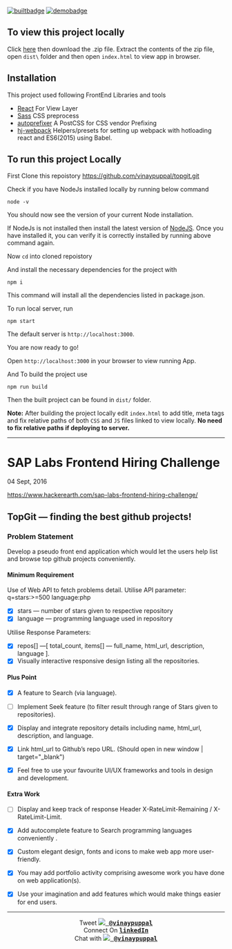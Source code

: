 [![builtbadge](http://forthebadge.com/images/badges/built-with-love.svg)](https://topgit.vinaypuppal.com)
[![demobadge](https://img.shields.io/badge/Demo-clickhere-green.svg)](https://topgit.vinaypuppal.com)

## To view this project locally

Click [here](https://github.com/vinaypuppal/topgit/archive/master.zip) then download the .zip file. Extract the contents of the zip file, open `dist\` folder and then open `index.html` to view app in browser.

## Installation

This project used following FrontEnd Libraries and tools
- [React](http://facebook.github.io/react) For View Layer
- [Sass](http://sass-lang.com) CSS preprocess
- [autoprefixer](https://github.com/postcss/autoprefixer) A PostCSS for CSS vendor Prefixing
- [hj-webpack](https://github.com/HenrikJoreteg/hjs-webpack) Helpers/presets for setting up webpack with hotloading react and ES6(2015) using Babel.

## To run this project Locally

First Clone this repoistory https://github.com/vinaypuppal/topgit.git

Check if you have NodeJs installed locally by running below command

```
node -v
```

You should now see the version of your current Node installation.

If NodeJs is not installed then install the latest version of [NodeJS](https://nodejs.org). Once you have installed it, you can verify it is correctly installed by running above command again.

Now `cd` into cloned repoistory

And install the necessary dependencies for the project with

```
npm i
```

This command will install all the dependencies listed in package.json.

To run local server, run

```
npm start
```
The default server is `http://localhost:3000`.

You are now ready to go!

Open `http://localhost:3000` in your browser to view running App.

And To build the project use

```
npm run build
```
Then the built project can be found in `dist/` folder.

**Note:** After building the project locally edit `index.html` to add title, meta tags and fix relative paths of both `CSS` and `JS` files linked to view locally. **No need to fix relative paths if deploying to server.**

---
# SAP Labs Frontend Hiring Challenge

04 Sept, 2016

https://www.hackerearth.com/sap-labs-frontend-hiring-challenge/

## TopGit — finding the best github projects!

### Problem Statement

Develop a pseudo front end application which would let the users help list and browse top github projects conveniently.

#### Minimum Requirement

Use of Web API to fetch problems detail. Utilise API parameter: q=stars:>=500 language:php

- [x] stars — number of stars given to respective repository
- [x] language — programming language used in repository

Utilise Response Parameters:
- [x] repos[] —[ total_count, items[] — full_name, html_url, description, language ].
- [x] Visually interactive responsive design listing all the repositories.

#### Plus Point

- [x] A feature to Search (via language).

- [ ] Implement Seek feature (to filter result through range of Stars given to repositories).

- [x] Display and integrate repository details including name, html_url, description, and language.

- [x] Link html_url to Github’s repo URL. (Should open in new window | target="_blank")

- [x] Feel free to use your favourite UI/UX frameworks and tools in design and development.

#### Extra Work

- [ ] Display and keep track of response Header X-RateLimit-Remaining / X-RateLimit-Limit.

- [x] Add autocomplete feature to Search programming languages conveniently .

- [x] Custom elegant design, fonts and icons to make web app more user-friendly.

- [x] You may add portfolio activity comprising awesome work you have done on web application(s).

- [x] Use your imagination and add features which would make things easier for end users.

---

<p align="center">
Tweet <kbd><a href="https://twitter.com/vinaypuppal"><b><img src="https://i.imgur.com/wOPZd0Y.png?1"> @vinaypuppal</b></a></kbd><br>
Connect On <kbd><b><a href="https://in.linkedin.com/in/vinay-puppal-4514b7104">linkedIn</a></b></kbd><br>
Chat with <kbd><a href="https://gitter.im/vinaypuppal">
<img src="https://i.imgur.com/ThSWa6Y.png?2"> <b>@vinaypuppal</b></a></kbd>
</p>
